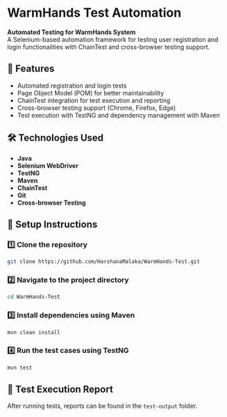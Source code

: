 # WarmHands Test Automation

**Automated Testing for WarmHands System**  
A Selenium-based automation framework for testing user registration and login functionalities with ChainTest and cross-browser testing support.

## 📌 Features
- Automated registration and login tests
- Page Object Model (POM) for better maintainability
- ChainTest integration for test execution and reporting
- Cross-browser testing support (Chrome, Firefox, Edge)
- Test execution with TestNG and dependency management with Maven

## 🛠️ Technologies Used
- **Java**
- **Selenium WebDriver**
- **TestNG**
- **Maven**
- **ChainTest**
- **Git**
- **Cross-browser Testing**

## 🚀 Setup Instructions
### **1️⃣ Clone the repository**
```bash
git clone https://github.com/HarshanaMalaka/WarmHands-Test.git
```

### **2️⃣ Navigate to the project directory**
```bash
cd WarmHands-Test
```

### **3️⃣ Install dependencies using Maven**
```bash
mvn clean install
```

### **4️⃣ Run the test cases using TestNG**
```bash
mvn test
```

## 📄 Test Execution Report
After running tests, reports can be found in the `test-output` folder.


